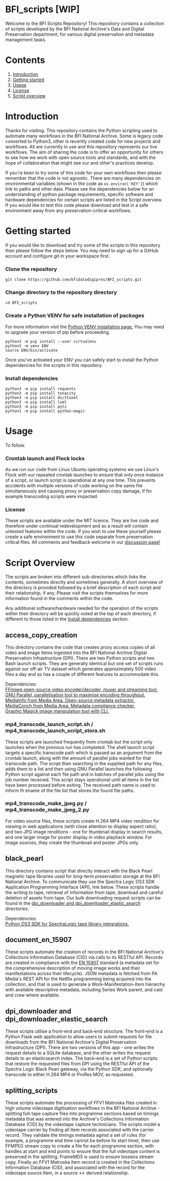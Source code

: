 # BFI_scripts [WIP]
Welcome to the BFI Scripts Repository! This repository contains a collection of scripts developed by the BFI National Archive's Data and Digital Preservation department, for various digital preservation and metadata management tasks.


# Contents

1. [Introduction](#-Introduction)
2. [Getting started](#-Getting-Started)
3. [Usage](#-Usage)
4. [License](###-License)
5. [Script overview](#-Script-Overview)


# Introduction

Thanks for visiting. This repository contains the Python scripting used to automate many workflows in the BFI National Archive. Some is legacy code converted to Python3, other is recently created code for new projects and workflows. All are currently in use and this repository represents our live workflows. The aim of sharing the code is to offer an opportunity for others to see how we work with open source tools and standards, and with the hope of collaboration that might see our and other's practices develop.

If you're keen to try some of this code for your own workflows then please remember that the code is not agnostic. There are many dependencies on environmental variables (shown in the code as `os.environ['KEY']`) which link to paths and other data. Please see the dependencies below for an understanding of python package requirements, specific software and hardware dependencies for certain scripts are listed in the Script overview. If you would like to test this code please download and test in a safe environment away from any preservation-critical workflows.


# Getting started

If you would like to download and try some of the scripts in this repository then please follow the steps below. You may need to sign up for a GitHub account and configure git in your workspace first.

### Clone the repository
`git clone https://github.com/bfidatadigipres/BFI_scripts.git`

### Change directory to the repository directory
`cd BFI_scripts`

### Create a Python VENV for safe installation of packages
For more information visit the [Python VENV installation page.](https://packaging.python.org/en/latest/guides/installing-using-pip-and-virtual-environments/)
You may need to upgrade your version of pip before proceeding.

`python3 -m pip install --user virtualenv`  
`python3 -m venv ENV`  
`source ENV/bin/activate`  

Once you've activated your ENV you can safely start to install the Python dependencies for the scripts in this repository.

### Install dependencies
`python3 -m pip install requests`  
`python3 -m pip install tenacity`  
`python3 -m pip install dicttoxml`  
`python3 -m pip install lxml`  
`python3 -m pip install pytz`  
`python3 -m pip install python-magic`  


# Usage

To follow.

### Crontab launch and Flock locks

As we run our code from Linux Ubuntu operating systems we use Linux's Flock with our repeated crontab launches to ensure that only once instance of a script, or launch script is operational at any one time. This prevents accidents with multiple versions of code working on the same file simultaneously and causing proxy or preservation copy damage, if for example transcoding scripts were impacted.

### License
These scripts are available under the MIT licence. They are live code and therefore under continual redevelopment and as a result will contain untested features within the code. If you wish to use these yourself please create a safe environment to use this code separate from preservation critical files. All comments and feedback welcome in our [discussion page!](https://github.com/bfidatadigipres/BFI_scripts/discussions)


# Script Overview

The scripts are broken into different sub-directories which links the contents, sometimes directly and sometimes generally. A short overview of the directory is provided followed by a brief description of each script and their relationship, if any. Please visit the scripts themselves for more information found in the comments within the code.  

Any additional software/hardware needed for the operation of the scripts within their directory will be quickly noted at the top of each directory, if different to those listed in the [Install dependencies](###-Install-dependencies) section.  

## access_copy_creation

This directory contains the code that creates proxy access copies of all video and image items ingested into the BFI National Archive Digital Preservation Infrastructure (DPI). There are two Python scripts and two Bash launch scripts. They are generally identical but one set of scripts runs against our off-air TV dataset which generates approximately 500 video files a day and so has a couple of different features to accommodate this.

Dependencies:  
[FFmpeg open-source video encoder/decoder, muxer and streaming tool.](https://ffmpeg.org)  
[GNU Parallel, parallelisation tool to maximise encoding throughput.](https://www.gnu.org/software/parallel/)
[MediaInfo from Media Area. Open-source metadata extractor.](https://mediaarea.net/mediainfo)  
[MediaConch from Media Area. Metadata compliance checker.](https://mediaarea.net/mediaconch)  
[Graphic Magick image manipulation tool with CLI.](http://www.graphicsmagick.org/download.html)   

### mp4_transcode_launch_script.sh / mp4_transcode_launch_script_stora.sh

These scripts are launched frequently from crontab but the script only launches when the previous run has completed. The shell launch script targets a specific transcode path which is passed as an argument from the crontab launch, along with the amount of parallel jobs wanted for that transcode path. The script then searching in the supplied path for any files, adds them to a list and then using GNU Parallel launches the following Python script against each file path and in batches of parallel jobs using the job number received. This script stays operational until all items in the list have been processed before exiting. The received path name is used to inform th ename of the file list that stores the found file paths.

### mp4_transcode_make_jpeg.py / mp4_transcode_make_jpeg_2.py

For video source files, these scripts create H.264 MP4 video rendition for viewing in web applications (with close attention to display aspect ratio), and two JPG image renditions - one for thumbnail display in search results, and one larger image for poster display in video playback window. For image sources, they create the thumbnail and poster JPGs only.


## black_pearl

This directory contains script that directly interact with the Black Pearl magnetic tape libraries used for long-term preservation storage at the BFI National Archive. To communicate they use the Spectra Logic DS3 SDK Application Programming Interface (API), link below. These scripts handle the writing to tape, retrieval of information from tape, download and careful deletion of assets from tape. Our bulk downloading request scripts can be found in the [dpi_downloader and dpi_downloader_elastic_search](##-dpi_downloader-and-dpi_downloader_elastic_search) directories.

Dependencies:  
[Python DS3 SDK for SpectraLogic tape library integrations.](https://github.com/SpectraLogic/ds3_python_sdk)  


## document_en_15907

These scripts automate the creation of records in the BFI National Archive's Collections Information Database (CID) via calls to its RESTful API. Records are created in compliance with the [EN 15907](https://filmstandards.org/fsc/index.php/EN_15907) standard (a metadata set for the comprehensive description of moving image works and their manifestations across their lifecycle). JSON metadata is fetched from PA Media's REST API for the Netflix programming being acquired into the collection, and that is used to generate a Work-Manifestation-Item hierarchy with available descriptive metadata, including Series Work parent, and cast and crew where available.


## dpi_downloader and dpi_downloader_elastic_search

These scripts utilise a front-end and back-end structure. The front-end is a Python Flask web application to allow users to submit requests for file downloads from the BFI National Archive's Digital Preservation Infrastructure (DPI). There are two versions of this app - one writes the request details to a SQLite database, and the other writes the request details to an elasticsearch index. The back-end is a set of Python scripts that restore the requested files from DPI using the RESTful API of the Spectra Logic Black Pearl gateway, via the Python SDK; and optionally transcode to either H.264 MP4 or ProRes MOV, as requested.


## splitting_scripts

These scripts automate the processing of FFV1 Matroska files created in high volume videotape digitisation workflows in the BFI National Archive - splitting full-tape capture files into programme sections based on timings metadata that was entered into the Archive's Collections Information Database (CID) by the videotape capture technicians. The scripts model a videotape carrier by finding all Item records associated with the carrier record. They validate the timings metadata aginst a set of rules (for example, a programme end time cannot be before its start time), then use FFMPEG stream copy to create a file for each programme section, with handles at start and end points to ensure that the full videotape content is preserved in the splitting. FrameMD5 is used to ensure lossless stream copy. Finally an FFV1 Matroska Item record is created in the Collections Information Database (CID), and associated with the record for the videotape source Item, in a source <-> derived relationship.
